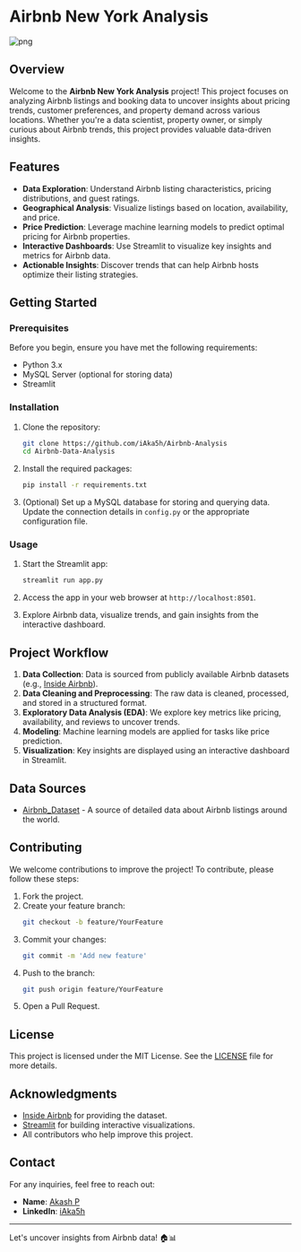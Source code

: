 # Airbnb New York Analysis

![png](https://github.com/user-attachments/assets/f650dcc0-98f4-4b1a-8587-650f850b5a91)


## Overview

Welcome to the **Airbnb New York Analysis** project! This project focuses on analyzing Airbnb listings and booking data to uncover insights about pricing trends, customer preferences, and property demand across various locations. Whether you're a data scientist, property owner, or simply curious about Airbnb trends, this project provides valuable data-driven insights.

## Features

- **Data Exploration**: Understand Airbnb listing characteristics, pricing distributions, and guest ratings.
- **Geographical Analysis**: Visualize listings based on location, availability, and price.
- **Price Prediction**: Leverage machine learning models to predict optimal pricing for Airbnb properties.
- **Interactive Dashboards**: Use Streamlit to visualize key insights and metrics for Airbnb data.
- **Actionable Insights**: Discover trends that can help Airbnb hosts optimize their listing strategies.

## Getting Started

### Prerequisites

Before you begin, ensure you have met the following requirements:

- Python 3.x
- MySQL Server (optional for storing data)
- Streamlit


### Installation

1. Clone the repository:
    ```bash
    git clone https://github.com/iAka5h/Airbnb-Analysis
    cd Airbnb-Data-Analysis
    ```

2. Install the required packages:
    ```bash
    pip install -r requirements.txt
    ```

3. (Optional) Set up a MySQL database for storing and querying data. Update the connection details in `config.py` or the appropriate configuration file.

### Usage

1. Start the Streamlit app:
    ```bash
    streamlit run app.py
    ```

2. Access the app in your web browser at `http://localhost:8501`.

3. Explore Airbnb data, visualize trends, and gain insights from the interactive dashboard.

## Project Workflow

1. **Data Collection**: Data is sourced from publicly available Airbnb datasets (e.g., [Inside Airbnb](http://insideairbnb.com/)).
2. **Data Cleaning and Preprocessing**: The raw data is cleaned, processed, and stored in a structured format.
3. **Exploratory Data Analysis (EDA)**: We explore key metrics like pricing, availability, and reviews to uncover trends.
4. **Modeling**: Machine learning models are applied for tasks like price prediction.
5. **Visualization**: Key insights are displayed using an interactive dashboard in Streamlit.

## Data Sources

- [Airbnb_Dataset](https://drive.google.com/file/d/1C7AilYDf2pA09Jy-5wYysvLwKC9_Fu9X/view) - A source of detailed data about Airbnb listings around the world.

## Contributing

We welcome contributions to improve the project! To contribute, please follow these steps:

1. Fork the project.
2. Create your feature branch:
    ```bash
    git checkout -b feature/YourFeature
    ```
3. Commit your changes:
    ```bash
    git commit -m 'Add new feature'
    ```
4. Push to the branch:
    ```bash
    git push origin feature/YourFeature
    ```
5. Open a Pull Request.

## License

This project is licensed under the MIT License. See the [LICENSE](LICENSE) file for more details.

## Acknowledgments

- [Inside Airbnb](https://drive.google.com/file/d/1C7AilYDf2pA09Jy-5wYysvLwKC9_Fu9X/view) for providing the dataset.
- [Streamlit](https://streamlit.io/) for building interactive visualizations.
- All contributors who help improve this project.

## Contact

For any inquiries, feel free to reach out:

- **Name**: [Akash P](mailto:martakash99@gmail.com)
- **LinkedIn**: [iAka5h](https://linkedin.com/iAka5h)
---

Let's uncover insights from Airbnb data! 🏠📊
